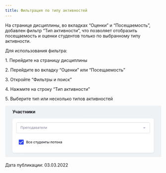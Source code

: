 ```yaml
---
title: Фильтрация по типу активностей
---
```


На странице дисциплины, во вкладках “Оценки” и “Посещаемость”, добавлен  фильтр “Тип активности”, что позволяет отобразить посещаемость и оценки студентов только по выбранному  типу активности.



Для использования фильтра:

1\. Перейдите на страницу дисциплины

2\. Перейдите во вкладку “Оценки” или “Посещаемость”

3\. Откройте “Фильтры и поиск”

4\. Нажмите на строку “Тип активности”

5\. Выберите тип или несколько типов активностей

![](<../../.gitbook/assets/image (39).png>)

Дата публикации: 03.03.2022